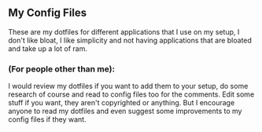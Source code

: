 ## My Config Files

These are my dotfiles for different applications that I use on my setup, I don't like bloat, I like simplicity and not having applications that are bloated and take up a lot of ram.

### (For people other than me):
I would review my dotfiles if you want to add them to your setup, do some research of course and read to config files too for the comments. Edit some stuff if you want, they aren't copyrighted or anything. But I encourage anyone to read my dotfiles and even suggest some improvements to my config files if they want.
